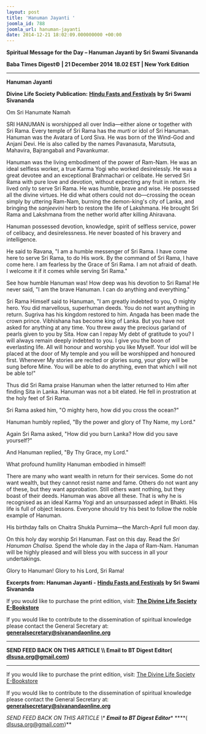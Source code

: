 ```yaml
---
layout: post
title: 'Hanuman Jayanti '
joomla_id: 788
joomla_url: hanuman-jayanti
date: 2014-12-21 18:02:09.000000000 +00:00
---
```

  

















































**Spiritual Message for the Day – Hanuman Jayanti by Sri Swami Sivananda**

**Baba Times Digest© | 21 December 2014 18.02 EST | New York Edition**

* * *  


**Hanuman Jayanti**

**Divine Life Society Publication:** [**Hindu Fasts and Festivals**](http://www.dlshq.org/religions/hanuman_jay.htm) **by Sri Swami Sivananda**

Om Sri Hanumate Namah

SRI HANUMAN is worshipped all over India—either alone or together with Sri Rama. Every temple of Sri Rama has the _murti_ or idol of Sri Hanuman. Hanuman was the Avatara of Lord Siva. He was born of the Wind-God and Anjani Devi. He is also called by the names Pavanasuta, Marutsuta, Mahavira, Bajrangabali and Pavankumar.

Hanuman was the living embodiment of the power of Ram-Nam. He was an ideal selfless worker, a true Karma Yogi who worked desirelessly. He was a great devotee and an exceptional Brahmachari or celibate. He served Sri Rama with pure love and devotion, without expecting any fruit in return. He lived only to serve Sri Rama. He was humble, brave and wise. He possessed all the divine virtues. He did what others could not do—crossing the ocean simply by uttering Ram-Nam, burning the demon-king's city of Lanka, and bringing the _sanjeevini_ herb to restore the life of Lakshmana. He brought Sri Rama and Lakshmana from the nether world after killing Ahiravana.

Hanuman possessed devotion, knowledge, spirit of selfless service, power of celibacy, and desirelessness. He never boasted of his bravery and intelligence.

He said to Ravana, "I am a humble messenger of Sri Rama. I have come here to serve Sri Rama, to do His work. By the command of Sri Rama, I have come here. I am fearless by the Grace of Sri Rama. I am not afraid of death. I welcome it if it comes while serving Sri Rama."

See how humble Hanuman was! How deep was his devotion to Sri Rama! He never said, "I am the brave Hanuman. I can do anything and everything."

Sri Rama Himself said to Hanuman, "I am greatly indebted to you, O mighty hero. You did marvellous, superhuman deeds. You do not want anything in return. Sugriva has his kingdom restored to him. Angada has been made the crown prince. Vibhishana has become king of Lanka. But you have not asked for anything at any time. You threw away the precious garland of pearls given to you by Sita. How can I repay My debt of gratitude to you? I will always remain deeply indebted to you. I give you the boon of everlasting life. All will honour and worship you like Myself. Your idol will be placed at the door of My temple and you will be worshipped and honoured first. Whenever My stories are recited or glories sung, your glory will be sung before Mine. You will be able to do anything, even that which I will not be able to!"

Thus did Sri Rama praise Hanuman when the latter returned to Him after finding Sita in Lanka. Hanuman was not a bit elated. He fell in prostration at the holy feet of Sri Rama.

Sri Rama asked him, "O mighty hero, how did you cross the ocean?"

Hanuman humbly replied, "By the power and glory of Thy Name, my Lord."

Again Sri Rama asked, "How did you burn Lanka? How did you save yourself?"

And Hanuman replied, "By Thy Grace, my Lord."

What profound humility Hanuman embodied in himself!

There are many who want wealth in return for their services. Some do not want wealth, but they cannot resist name and fame. Others do not want any of these, but they want approbation. Still others want nothing, but they boast of their deeds. Hanuman was above all these. That is why he is recognised as an ideal Karma Yogi and an unsurpassed adept in Bhakti. His life is full of object lessons. Everyone should try his best to follow the noble example of Hanuman.

His birthday falls on Chaitra Shukla Purnima—the March-April full moon day.

On this holy day worship Sri Hanuman. Fast on this day. Read the _Sri Hanuman Chalisa._ Spend the whole day in the Japa of Ram-Nam. Hanuman will be highly pleased and will bless you with success in all your undertakings.

Glory to Hanuman! Glory to his Lord, Sri Rama!



**Excerpts from:**  **Hanuman Jayanti -** [**Hindu Fasts and Festivals**](http://www.dlshq.org/religions/hanuman_jay.htm) **by Sri Swami Sivananda**

If you would like to purchase the print edition, visit: **[The Divine Life Society E-Bookstore](http://www.dlshq.org/download/download.htm)**

If you would like to contribute to the dissemination of spiritual knowledge please contact the General Secretary at: [](mailto:%20%3Cscript%20type=%27text/javascript%27%3E%20%3C%21--%20var%20prefix%20=%20%27ma%27%20+%20%27il%27%20+%20%27to%27;%20var%20path%20=%20%27hr%27%20+%20%27ef%27%20+%20%27=%27;%20var%20addy57016%20=%20%27generalsecretary%27%20+%20%27@%27;%20addy57016%20=%20addy57016%20+%20%27sivanandaonline%27%20+%20%27.%27%20+%20%27org%27;%20document.write%28%27%3Ca%20%27%20+%20path%20+%20%27%5C%27%27%20+%20prefix%20+%20%27:%27%20+%20addy57016%20+%20%27%5C%27%3E%27%29;%20document.write%28addy57016%29;%20document.write%28%27%3C%5C/a%3E%27%29;%20//--%3E%5Cn%20%3C/script%3E%3Cscript%20type=%27text/javascript%27%3E%20%3C%21--%20document.write%28%27%3Cspan%20style=%5C%27display:%20none;%5C%27%3E%27%29;%20//--%3E%20%3C/script%3EThis%20email%20address%20is%20being%20protected%20from%20spambots.%20You%20need%20JavaScript%20enabled%20to%20view%20it.%20%3Cscript%20type=%27text/javascript%27%3E%20%3C%21--%20document.write%28%27%3C/%27%29;%20document.write%28%27span%3E%27%29;%20//--%3E%20%3C/script%3E?subject=Contribution%20to%20Dissemination%20of%20Spiritual%20Knowledge) **generalsecretary@sivanandaonline.org**

****

**SEND FEED BACK ON THIS ARTICLE \\\ Email to BT Digest Editor[](mailto:%20%3Cscript%20type=%27text/javascript%27%3E%20%3C%21--%20var%20prefix%20=%20%27ma%27%20+%20%27il%27%20+%20%27to%27;%20var%20path%20=%20%27hr%27%20+%20%27ef%27%20+%20%27=%27;%20var%20addy72654%20=%20%27dlsusa.org%27%20+%20%27@%27;%20addy72654%20=%20addy72654%20+%20%27gmail%27%20+%20%27.%27%20+%20%27com%27;%20document.write%28%27%3Ca%20%27%20+%20path%20+%20%27%5C%27%27%20+%20prefix%20+%20%27:%27%20+%20addy72654%20+%20%27%5C%27%3E%27%29;%20document.write%28addy72654%29;%20document.write%28%27%3C%5C/a%3E%27%29;%20//--%3E%5Cn%20%3C/script%3E%3Cscript%20type=%27text/javascript%27%3E%20%3C%21--%20document.write%28%27%3Cspan%20style=%5C%27display:%20none;%5C%27%3E%27%29;%20//--%3E%20%3C/script%3EThis%20email%20address%20is%20being%20protected%20from%20spambots.%20You%20need%20JavaScript%20enabled%20to%20view%20it.%20%3Cscript%20type=%27text/javascript%27%3E%20%3C%21--%20document.write%28%27%3C/%27%29;%20document.write%28%27span%3E%27%29;%20//--%3E%20%3C/script%3E?subject=DLS%20Posts)( [dlsusa.org@gmail.com](mailto:dlsusa.org@gmail.com))**



* * *



  

If you would like to purchase the print edition, visit: [The Divine Life Society E-Bookstore](http://www.dlshq.org/download/download.htm)

If you would like to contribute to the dissemination of spiritual knowledge please contact the General Secretary at: **[generalsecretary@sivanandaonline.org](mailto:generalsecretary@sivanandaonline.org)**

**SEND FEED BACK ON THIS ARTICLE \\\**  **Email to BT Digest Editor**** [](mailto:%20%3Cscript%20type=%27text/javascript%27%3E%20%3C%21--%20var%20prefix%20=%20%27ma%27%20+%20%27il%27%20+%20%27to%27;%20var%20path%20=%20%27hr%27%20+%20%27ef%27%20+%20%27=%27;%20var%20addy72654%20=%20%27dlsusa.org%27%20+%20%27@%27;%20addy72654%20=%20addy72654%20+%20%27gmail%27%20+%20%27.%27%20+%20%27com%27;%20document.write%28%27%3Ca%20%27%20+%20path%20+%20%27%5C%27%27%20+%20prefix%20+%20%27:%27%20+%20addy72654%20+%20%27%5C%27%3E%27%29;%20document.write%28addy72654%29;%20document.write%28%27%3C%5C/a%3E%27%29;%20//--%3E%5Cn%20%3C/script%3E%3Cscript%20type=%27text/javascript%27%3E%20%3C%21--%20document.write%28%27%3Cspan%20style=%5C%27display:%20none;%5C%27%3E%27%29;%20//--%3E%20%3C/script%3EThis%20email%20address%20is%20being%20protected%20from%20spambots.%20You%20need%20JavaScript%20enabled%20to%20view%20it.%20%3Cscript%20type=%27text/javascript%27%3E%20%3C%21--%20document.write%28%27%3C/%27%29;%20document.write%28%27span%3E%27%29;%20//--%3E%20%3C/script%3E?subject=DLS%20Posts)****( [dlsusa.org@gmail.com](mailto:dlsusa.org@gmail.com))**  
